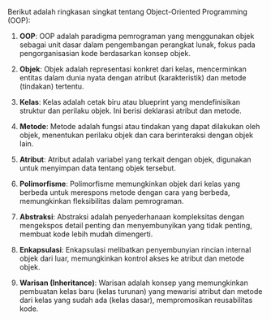 Berikut adalah ringkasan singkat tentang Object-Oriented Programming (OOP):

1. **OOP**: OOP adalah paradigma pemrograman yang menggunakan objek sebagai unit dasar dalam pengembangan perangkat lunak, fokus pada pengorganisasian kode berdasarkan konsep objek.

2. **Objek**: Objek adalah representasi konkret dari kelas, mencerminkan entitas dalam dunia nyata dengan atribut (karakteristik) dan metode (tindakan) tertentu.

3. **Kelas**: Kelas adalah cetak biru atau blueprint yang mendefinisikan struktur dan perilaku objek. Ini berisi deklarasi atribut dan metode.

4. **Metode**: Metode adalah fungsi atau tindakan yang dapat dilakukan oleh objek, menentukan perilaku objek dan cara berinteraksi dengan objek lain.

5. **Atribut**: Atribut adalah variabel yang terkait dengan objek, digunakan untuk menyimpan data tentang objek tersebut.

6. **Polimorfisme**: Polimorfisme memungkinkan objek dari kelas yang berbeda untuk merespons metode dengan cara yang berbeda, memungkinkan fleksibilitas dalam pemrograman.

7. **Abstraksi**: Abstraksi adalah penyederhanaan kompleksitas dengan mengekspos detail penting dan menyembunyikan yang tidak penting, membuat kode lebih mudah dimengerti.

8. **Enkapsulasi**: Enkapsulasi melibatkan penyembunyian rincian internal objek dari luar, memungkinkan kontrol akses ke atribut dan metode objek.

9. **Warisan (Inheritance)**: Warisan adalah konsep yang memungkinkan pembuatan kelas baru (kelas turunan) yang mewarisi atribut dan metode dari kelas yang sudah ada (kelas dasar), mempromosikan reusabilitas kode.